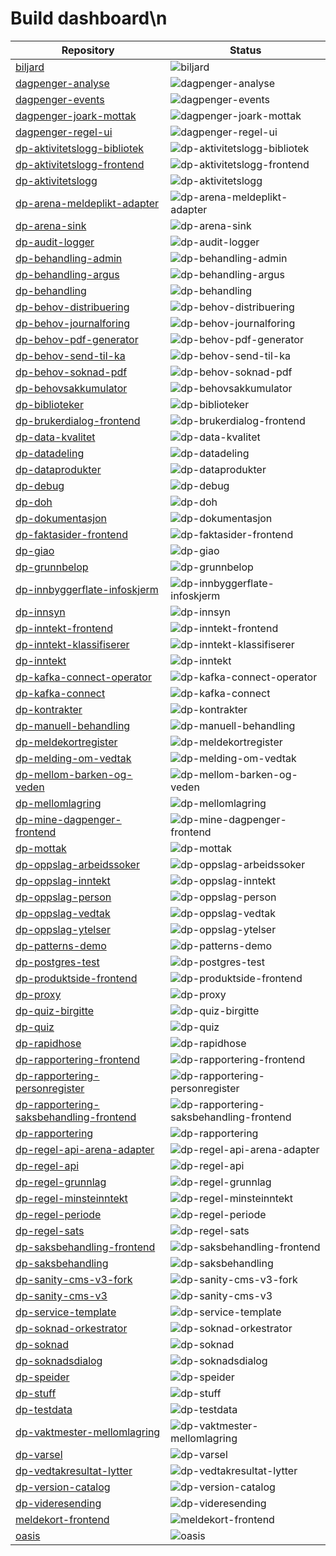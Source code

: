 # Build dashboard\n
| Repository | Status |
| --- | --- |
| [biljard](https://github.com/navikt/biljard/actions) | ![biljard](https://github.com/navikt/biljard/actions/workflows/deploy.yaml/badge.svg) |
| [dagpenger-analyse](https://github.com/navikt/dagpenger-analyse/actions) | ![dagpenger-analyse](https://github.com/navikt/dagpenger-analyse/actions/workflows/deploy.yaml/badge.svg) |
| [dagpenger-events](https://github.com/navikt/dagpenger-events/actions) | ![dagpenger-events](https://github.com/navikt/dagpenger-events/actions/workflows/deploy.yaml/badge.svg) |
| [dagpenger-joark-mottak](https://github.com/navikt/dagpenger-joark-mottak/actions) | ![dagpenger-joark-mottak](https://github.com/navikt/dagpenger-joark-mottak/actions/workflows/deploy.yaml/badge.svg) |
| [dagpenger-regel-ui](https://github.com/navikt/dagpenger-regel-ui/actions) | ![dagpenger-regel-ui](https://github.com/navikt/dagpenger-regel-ui/actions/workflows/deploy.yaml/badge.svg) |
| [dp-aktivitetslogg-bibliotek](https://github.com/navikt/dp-aktivitetslogg-bibliotek/actions) | ![dp-aktivitetslogg-bibliotek](https://github.com/navikt/dp-aktivitetslogg-bibliotek/actions/workflows/deploy.yaml/badge.svg) |
| [dp-aktivitetslogg-frontend](https://github.com/navikt/dp-aktivitetslogg-frontend/actions) | ![dp-aktivitetslogg-frontend](https://github.com/navikt/dp-aktivitetslogg-frontend/actions/workflows/deploy.yaml/badge.svg) |
| [dp-aktivitetslogg](https://github.com/navikt/dp-aktivitetslogg/actions) | ![dp-aktivitetslogg](https://github.com/navikt/dp-aktivitetslogg/actions/workflows/deploy.yaml/badge.svg) |
| [dp-arena-meldeplikt-adapter](https://github.com/navikt/dp-arena-meldeplikt-adapter/actions) | ![dp-arena-meldeplikt-adapter](https://github.com/navikt/dp-arena-meldeplikt-adapter/actions/workflows/deploy.yaml/badge.svg) |
| [dp-arena-sink](https://github.com/navikt/dp-arena-sink/actions) | ![dp-arena-sink](https://github.com/navikt/dp-arena-sink/actions/workflows/deploy.yaml/badge.svg) |
| [dp-audit-logger](https://github.com/navikt/dp-audit-logger/actions) | ![dp-audit-logger](https://github.com/navikt/dp-audit-logger/actions/workflows/deploy.yaml/badge.svg) |
| [dp-behandling-admin](https://github.com/navikt/dp-behandling-admin/actions) | ![dp-behandling-admin](https://github.com/navikt/dp-behandling-admin/actions/workflows/deploy.yaml/badge.svg) |
| [dp-behandling-argus](https://github.com/navikt/dp-behandling-argus/actions) | ![dp-behandling-argus](https://github.com/navikt/dp-behandling-argus/actions/workflows/deploy.yaml/badge.svg) |
| [dp-behandling](https://github.com/navikt/dp-behandling/actions) | ![dp-behandling](https://github.com/navikt/dp-behandling/actions/workflows/deploy.yaml/badge.svg) |
| [dp-behov-distribuering](https://github.com/navikt/dp-behov-distribuering/actions) | ![dp-behov-distribuering](https://github.com/navikt/dp-behov-distribuering/actions/workflows/deploy.yaml/badge.svg) |
| [dp-behov-journalforing](https://github.com/navikt/dp-behov-journalforing/actions) | ![dp-behov-journalforing](https://github.com/navikt/dp-behov-journalforing/actions/workflows/deploy.yaml/badge.svg) |
| [dp-behov-pdf-generator](https://github.com/navikt/dp-behov-pdf-generator/actions) | ![dp-behov-pdf-generator](https://github.com/navikt/dp-behov-pdf-generator/actions/workflows/deploy.yaml/badge.svg) |
| [dp-behov-send-til-ka](https://github.com/navikt/dp-behov-send-til-ka/actions) | ![dp-behov-send-til-ka](https://github.com/navikt/dp-behov-send-til-ka/actions/workflows/deploy.yaml/badge.svg) |
| [dp-behov-soknad-pdf](https://github.com/navikt/dp-behov-soknad-pdf/actions) | ![dp-behov-soknad-pdf](https://github.com/navikt/dp-behov-soknad-pdf/actions/workflows/deploy.yaml/badge.svg) |
| [dp-behovsakkumulator](https://github.com/navikt/dp-behovsakkumulator/actions) | ![dp-behovsakkumulator](https://github.com/navikt/dp-behovsakkumulator/actions/workflows/deploy.yaml/badge.svg) |
| [dp-biblioteker](https://github.com/navikt/dp-biblioteker/actions) | ![dp-biblioteker](https://github.com/navikt/dp-biblioteker/actions/workflows/deploy.yaml/badge.svg) |
| [dp-brukerdialog-frontend](https://github.com/navikt/dp-brukerdialog-frontend/actions) | ![dp-brukerdialog-frontend](https://github.com/navikt/dp-brukerdialog-frontend/actions/workflows/deploy.yaml/badge.svg) |
| [dp-data-kvalitet](https://github.com/navikt/dp-data-kvalitet/actions) | ![dp-data-kvalitet](https://github.com/navikt/dp-data-kvalitet/actions/workflows/deploy.yaml/badge.svg) |
| [dp-datadeling](https://github.com/navikt/dp-datadeling/actions) | ![dp-datadeling](https://github.com/navikt/dp-datadeling/actions/workflows/deploy.yaml/badge.svg) |
| [dp-dataprodukter](https://github.com/navikt/dp-dataprodukter/actions) | ![dp-dataprodukter](https://github.com/navikt/dp-dataprodukter/actions/workflows/deploy.yaml/badge.svg) |
| [dp-debug](https://github.com/navikt/dp-debug/actions) | ![dp-debug](https://github.com/navikt/dp-debug/actions/workflows/deploy.yaml/badge.svg) |
| [dp-doh](https://github.com/navikt/dp-doh/actions) | ![dp-doh](https://github.com/navikt/dp-doh/actions/workflows/deploy.yaml/badge.svg) |
| [dp-dokumentasjon](https://github.com/navikt/dp-dokumentasjon/actions) | ![dp-dokumentasjon](https://github.com/navikt/dp-dokumentasjon/actions/workflows/deploy.yaml/badge.svg) |
| [dp-faktasider-frontend](https://github.com/navikt/dp-faktasider-frontend/actions) | ![dp-faktasider-frontend](https://github.com/navikt/dp-faktasider-frontend/actions/workflows/deploy.yaml/badge.svg) |
| [dp-giao](https://github.com/navikt/dp-giao/actions) | ![dp-giao](https://github.com/navikt/dp-giao/actions/workflows/deploy.yaml/badge.svg) |
| [dp-grunnbelop](https://github.com/navikt/dp-grunnbelop/actions) | ![dp-grunnbelop](https://github.com/navikt/dp-grunnbelop/actions/workflows/deploy.yaml/badge.svg) |
| [dp-innbyggerflate-infoskjerm](https://github.com/navikt/dp-innbyggerflate-infoskjerm/actions) | ![dp-innbyggerflate-infoskjerm](https://github.com/navikt/dp-innbyggerflate-infoskjerm/actions/workflows/deploy.yaml/badge.svg) |
| [dp-innsyn](https://github.com/navikt/dp-innsyn/actions) | ![dp-innsyn](https://github.com/navikt/dp-innsyn/actions/workflows/deploy.yaml/badge.svg) |
| [dp-inntekt-frontend](https://github.com/navikt/dp-inntekt-frontend/actions) | ![dp-inntekt-frontend](https://github.com/navikt/dp-inntekt-frontend/actions/workflows/deploy.yaml/badge.svg) |
| [dp-inntekt-klassifiserer](https://github.com/navikt/dp-inntekt-klassifiserer/actions) | ![dp-inntekt-klassifiserer](https://github.com/navikt/dp-inntekt-klassifiserer/actions/workflows/deploy.yaml/badge.svg) |
| [dp-inntekt](https://github.com/navikt/dp-inntekt/actions) | ![dp-inntekt](https://github.com/navikt/dp-inntekt/actions/workflows/deploy.yaml/badge.svg) |
| [dp-kafka-connect-operator](https://github.com/navikt/dp-kafka-connect-operator/actions) | ![dp-kafka-connect-operator](https://github.com/navikt/dp-kafka-connect-operator/actions/workflows/deploy.yaml/badge.svg) |
| [dp-kafka-connect](https://github.com/navikt/dp-kafka-connect/actions) | ![dp-kafka-connect](https://github.com/navikt/dp-kafka-connect/actions/workflows/deploy.yaml/badge.svg) |
| [dp-kontrakter](https://github.com/navikt/dp-kontrakter/actions) | ![dp-kontrakter](https://github.com/navikt/dp-kontrakter/actions/workflows/deploy.yaml/badge.svg) |
| [dp-manuell-behandling](https://github.com/navikt/dp-manuell-behandling/actions) | ![dp-manuell-behandling](https://github.com/navikt/dp-manuell-behandling/actions/workflows/deploy.yaml/badge.svg) |
| [dp-meldekortregister](https://github.com/navikt/dp-meldekortregister/actions) | ![dp-meldekortregister](https://github.com/navikt/dp-meldekortregister/actions/workflows/deploy.yaml/badge.svg) |
| [dp-melding-om-vedtak](https://github.com/navikt/dp-melding-om-vedtak/actions) | ![dp-melding-om-vedtak](https://github.com/navikt/dp-melding-om-vedtak/actions/workflows/deploy.yaml/badge.svg) |
| [dp-mellom-barken-og-veden](https://github.com/navikt/dp-mellom-barken-og-veden/actions) | ![dp-mellom-barken-og-veden](https://github.com/navikt/dp-mellom-barken-og-veden/actions/workflows/deploy.yaml/badge.svg) |
| [dp-mellomlagring](https://github.com/navikt/dp-mellomlagring/actions) | ![dp-mellomlagring](https://github.com/navikt/dp-mellomlagring/actions/workflows/deploy.yaml/badge.svg) |
| [dp-mine-dagpenger-frontend](https://github.com/navikt/dp-mine-dagpenger-frontend/actions) | ![dp-mine-dagpenger-frontend](https://github.com/navikt/dp-mine-dagpenger-frontend/actions/workflows/deploy.yaml/badge.svg) |
| [dp-mottak](https://github.com/navikt/dp-mottak/actions) | ![dp-mottak](https://github.com/navikt/dp-mottak/actions/workflows/deploy.yaml/badge.svg) |
| [dp-oppslag-arbeidssoker](https://github.com/navikt/dp-oppslag-arbeidssoker/actions) | ![dp-oppslag-arbeidssoker](https://github.com/navikt/dp-oppslag-arbeidssoker/actions/workflows/deploy.yaml/badge.svg) |
| [dp-oppslag-inntekt](https://github.com/navikt/dp-oppslag-inntekt/actions) | ![dp-oppslag-inntekt](https://github.com/navikt/dp-oppslag-inntekt/actions/workflows/deploy.yaml/badge.svg) |
| [dp-oppslag-person](https://github.com/navikt/dp-oppslag-person/actions) | ![dp-oppslag-person](https://github.com/navikt/dp-oppslag-person/actions/workflows/deploy.yaml/badge.svg) |
| [dp-oppslag-vedtak](https://github.com/navikt/dp-oppslag-vedtak/actions) | ![dp-oppslag-vedtak](https://github.com/navikt/dp-oppslag-vedtak/actions/workflows/deploy.yaml/badge.svg) |
| [dp-oppslag-ytelser](https://github.com/navikt/dp-oppslag-ytelser/actions) | ![dp-oppslag-ytelser](https://github.com/navikt/dp-oppslag-ytelser/actions/workflows/deploy.yaml/badge.svg) |
| [dp-patterns-demo](https://github.com/navikt/dp-patterns-demo/actions) | ![dp-patterns-demo](https://github.com/navikt/dp-patterns-demo/actions/workflows/deploy.yaml/badge.svg) |
| [dp-postgres-test](https://github.com/navikt/dp-postgres-test/actions) | ![dp-postgres-test](https://github.com/navikt/dp-postgres-test/actions/workflows/deploy.yaml/badge.svg) |
| [dp-produktside-frontend](https://github.com/navikt/dp-produktside-frontend/actions) | ![dp-produktside-frontend](https://github.com/navikt/dp-produktside-frontend/actions/workflows/deploy.yaml/badge.svg) |
| [dp-proxy](https://github.com/navikt/dp-proxy/actions) | ![dp-proxy](https://github.com/navikt/dp-proxy/actions/workflows/deploy.yaml/badge.svg) |
| [dp-quiz-birgitte](https://github.com/navikt/dp-quiz-birgitte/actions) | ![dp-quiz-birgitte](https://github.com/navikt/dp-quiz-birgitte/actions/workflows/deploy.yaml/badge.svg) |
| [dp-quiz](https://github.com/navikt/dp-quiz/actions) | ![dp-quiz](https://github.com/navikt/dp-quiz/actions/workflows/deploy.yaml/badge.svg) |
| [dp-rapidhose](https://github.com/navikt/dp-rapidhose/actions) | ![dp-rapidhose](https://github.com/navikt/dp-rapidhose/actions/workflows/deploy.yaml/badge.svg) |
| [dp-rapportering-frontend](https://github.com/navikt/dp-rapportering-frontend/actions) | ![dp-rapportering-frontend](https://github.com/navikt/dp-rapportering-frontend/actions/workflows/deploy.yaml/badge.svg) |
| [dp-rapportering-personregister](https://github.com/navikt/dp-rapportering-personregister/actions) | ![dp-rapportering-personregister](https://github.com/navikt/dp-rapportering-personregister/actions/workflows/deploy.yaml/badge.svg) |
| [dp-rapportering-saksbehandling-frontend](https://github.com/navikt/dp-rapportering-saksbehandling-frontend/actions) | ![dp-rapportering-saksbehandling-frontend](https://github.com/navikt/dp-rapportering-saksbehandling-frontend/actions/workflows/deploy.yaml/badge.svg) |
| [dp-rapportering](https://github.com/navikt/dp-rapportering/actions) | ![dp-rapportering](https://github.com/navikt/dp-rapportering/actions/workflows/deploy.yaml/badge.svg) |
| [dp-regel-api-arena-adapter](https://github.com/navikt/dp-regel-api-arena-adapter/actions) | ![dp-regel-api-arena-adapter](https://github.com/navikt/dp-regel-api-arena-adapter/actions/workflows/deploy.yaml/badge.svg) |
| [dp-regel-api](https://github.com/navikt/dp-regel-api/actions) | ![dp-regel-api](https://github.com/navikt/dp-regel-api/actions/workflows/deploy.yaml/badge.svg) |
| [dp-regel-grunnlag](https://github.com/navikt/dp-regel-grunnlag/actions) | ![dp-regel-grunnlag](https://github.com/navikt/dp-regel-grunnlag/actions/workflows/deploy.yaml/badge.svg) |
| [dp-regel-minsteinntekt](https://github.com/navikt/dp-regel-minsteinntekt/actions) | ![dp-regel-minsteinntekt](https://github.com/navikt/dp-regel-minsteinntekt/actions/workflows/deploy.yaml/badge.svg) |
| [dp-regel-periode](https://github.com/navikt/dp-regel-periode/actions) | ![dp-regel-periode](https://github.com/navikt/dp-regel-periode/actions/workflows/deploy.yaml/badge.svg) |
| [dp-regel-sats](https://github.com/navikt/dp-regel-sats/actions) | ![dp-regel-sats](https://github.com/navikt/dp-regel-sats/actions/workflows/deploy.yaml/badge.svg) |
| [dp-saksbehandling-frontend](https://github.com/navikt/dp-saksbehandling-frontend/actions) | ![dp-saksbehandling-frontend](https://github.com/navikt/dp-saksbehandling-frontend/actions/workflows/deploy.yaml/badge.svg) |
| [dp-saksbehandling](https://github.com/navikt/dp-saksbehandling/actions) | ![dp-saksbehandling](https://github.com/navikt/dp-saksbehandling/actions/workflows/deploy.yaml/badge.svg) |
| [dp-sanity-cms-v3-fork](https://github.com/navikt/dp-sanity-cms-v3-fork/actions) | ![dp-sanity-cms-v3-fork](https://github.com/navikt/dp-sanity-cms-v3-fork/actions/workflows/deploy.yaml/badge.svg) |
| [dp-sanity-cms-v3](https://github.com/navikt/dp-sanity-cms-v3/actions) | ![dp-sanity-cms-v3](https://github.com/navikt/dp-sanity-cms-v3/actions/workflows/deploy.yaml/badge.svg) |
| [dp-service-template](https://github.com/navikt/dp-service-template/actions) | ![dp-service-template](https://github.com/navikt/dp-service-template/actions/workflows/deploy.yaml/badge.svg) |
| [dp-soknad-orkestrator](https://github.com/navikt/dp-soknad-orkestrator/actions) | ![dp-soknad-orkestrator](https://github.com/navikt/dp-soknad-orkestrator/actions/workflows/deploy.yaml/badge.svg) |
| [dp-soknad](https://github.com/navikt/dp-soknad/actions) | ![dp-soknad](https://github.com/navikt/dp-soknad/actions/workflows/deploy.yaml/badge.svg) |
| [dp-soknadsdialog](https://github.com/navikt/dp-soknadsdialog/actions) | ![dp-soknadsdialog](https://github.com/navikt/dp-soknadsdialog/actions/workflows/deploy.yaml/badge.svg) |
| [dp-speider](https://github.com/navikt/dp-speider/actions) | ![dp-speider](https://github.com/navikt/dp-speider/actions/workflows/deploy.yaml/badge.svg) |
| [dp-stuff](https://github.com/navikt/dp-stuff/actions) | ![dp-stuff](https://github.com/navikt/dp-stuff/actions/workflows/deploy.yaml/badge.svg) |
| [dp-testdata](https://github.com/navikt/dp-testdata/actions) | ![dp-testdata](https://github.com/navikt/dp-testdata/actions/workflows/deploy.yaml/badge.svg) |
| [dp-vaktmester-mellomlagring](https://github.com/navikt/dp-vaktmester-mellomlagring/actions) | ![dp-vaktmester-mellomlagring](https://github.com/navikt/dp-vaktmester-mellomlagring/actions/workflows/deploy.yaml/badge.svg) |
| [dp-varsel](https://github.com/navikt/dp-varsel/actions) | ![dp-varsel](https://github.com/navikt/dp-varsel/actions/workflows/deploy.yaml/badge.svg) |
| [dp-vedtakresultat-lytter](https://github.com/navikt/dp-vedtakresultat-lytter/actions) | ![dp-vedtakresultat-lytter](https://github.com/navikt/dp-vedtakresultat-lytter/actions/workflows/deploy.yaml/badge.svg) |
| [dp-version-catalog](https://github.com/navikt/dp-version-catalog/actions) | ![dp-version-catalog](https://github.com/navikt/dp-version-catalog/actions/workflows/deploy.yaml/badge.svg) |
| [dp-videresending](https://github.com/navikt/dp-videresending/actions) | ![dp-videresending](https://github.com/navikt/dp-videresending/actions/workflows/deploy.yaml/badge.svg) |
| [meldekort-frontend](https://github.com/navikt/meldekort-frontend/actions) | ![meldekort-frontend](https://github.com/navikt/meldekort-frontend/actions/workflows/deploy.yaml/badge.svg) |
| [oasis](https://github.com/navikt/oasis/actions) | ![oasis](https://github.com/navikt/oasis/actions/workflows/deploy.yaml/badge.svg) |
